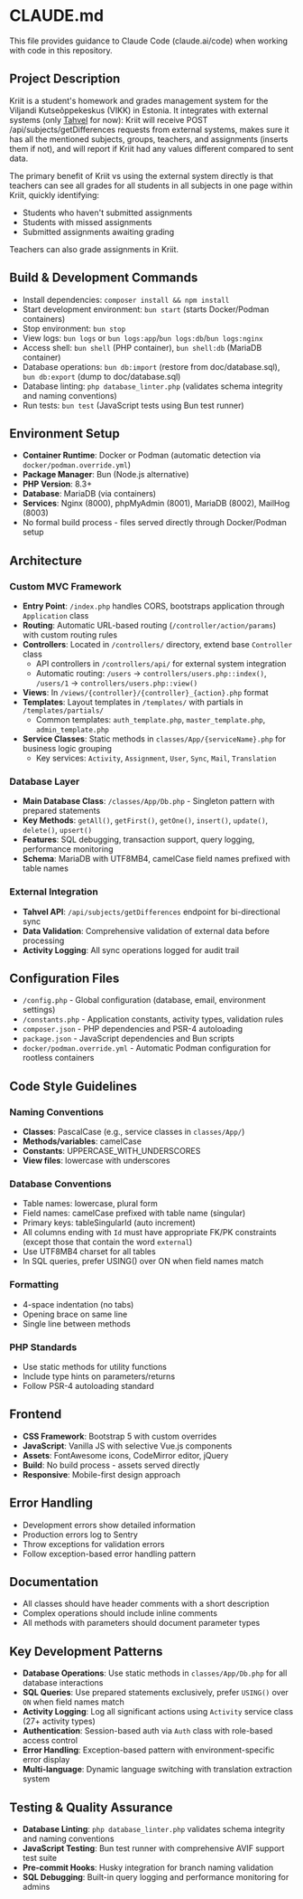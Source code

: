 # CLAUDE.md

This file provides guidance to Claude Code (claude.ai/code) when working with code in this repository.

## Project Description

Kriit is a student's homework and grades management system for the Viljandi Kutseõppekeskus (VIKK) in Estonia. It integrates with external systems (only [Tahvel](https://tahvel.edu.ee) for now): Kriit will receive POST /api/subjects/getDifferences requests from external systems, makes sure it has all the mentioned subjects, groups, teachers, and assignments (inserts them if not), and will report if Kriit had any values different compared to  sent data.

The primary benefit of Kriit vs using the external system directly is that teachers can see all grades for all students in all subjects in one page within Kriit, quickly identifying:
- Students who haven't submitted assignments
- Students with missed assignments
- Submitted assignments awaiting grading

Teachers can also grade assignments in Kriit.

## Build & Development Commands
- Install dependencies: `composer install && npm install`
- Start development environment: `bun start` (starts Docker/Podman containers)  
- Stop environment: `bun stop`
- View logs: `bun logs` or `bun logs:app`/`bun logs:db`/`bun logs:nginx`
- Access shell: `bun shell` (PHP container), `bun shell:db` (MariaDB container)
- Database operations: `bun db:import` (restore from doc/database.sql), `bun db:export` (dump to doc/database.sql)
- Database linting: `php database_linter.php` (validates schema integrity and naming conventions)
- Run tests: `bun test` (JavaScript tests using Bun test runner)

## Environment Setup
- **Container Runtime**: Docker or Podman (automatic detection via `docker/podman.override.yml`)
- **Package Manager**: Bun (Node.js alternative)
- **PHP Version**: 8.3+
- **Database**: MariaDB (via containers)
- **Services**: Nginx (8000), phpMyAdmin (8001), MariaDB (8002), MailHog (8003)
- No formal build process - files served directly through Docker/Podman setup

## Architecture

### Custom MVC Framework
- **Entry Point**: `/index.php` handles CORS, bootstraps application through `Application` class
- **Routing**: Automatic URL-based routing (`/controller/action/params`) with custom routing rules
- **Controllers**: Located in `/controllers/` directory, extend base `Controller` class
  - API controllers in `/controllers/api/` for external system integration
  - Automatic routing: `/users` → `controllers/users.php::index()`, `/users/1` → `controllers/users.php::view()`
- **Views**: In `/views/{controller}/{controller}_{action}.php` format
- **Templates**: Layout templates in `/templates/` with partials in `/templates/partials/`
  - Common templates: `auth_template.php`, `master_template.php`, `admin_template.php`
- **Service Classes**: Static methods in `classes/App/{serviceName}.php` for business logic grouping
  - Key services: `Activity`, `Assignment`, `User`, `Sync`, `Mail`, `Translation`

### Database Layer
- **Main Database Class**: `/classes/App/Db.php` - Singleton pattern with prepared statements
- **Key Methods**: `getAll()`, `getFirst()`, `getOne()`, `insert()`, `update()`, `delete()`, `upsert()`
- **Features**: SQL debugging, transaction support, query logging, performance monitoring
- **Schema**: MariaDB with UTF8MB4, camelCase field names prefixed with table names

### External Integration
- **Tahvel API**: `/api/subjects/getDifferences` endpoint for bi-directional sync
- **Data Validation**: Comprehensive validation of external data before processing
- **Activity Logging**: All sync operations logged for audit trail

## Configuration Files
- `/config.php` - Global configuration (database, email, environment settings)
- `/constants.php` - Application constants, activity types, validation rules
- `composer.json` - PHP dependencies and PSR-4 autoloading
- `package.json` - JavaScript dependencies and Bun scripts  
- `docker/podman.override.yml` - Automatic Podman configuration for rootless containers

## Code Style Guidelines

### Naming Conventions
- **Classes**: PascalCase (e.g., service classes in `classes/App/`)
- **Methods/variables**: camelCase
- **Constants**: UPPERCASE_WITH_UNDERSCORES
- **View files**: lowercase with underscores

### Database Conventions
- Table names: lowercase, plural form
- Field names: camelCase prefixed with table name (singular)
- Primary keys: tableSingularId (auto increment)
- All columns ending with `Id` must have appropriate FK/PK constraints (except those that contain the word `external`)
- Use UTF8MB4 charset for all tables
- In SQL queries, prefer USING() over ON when field names match

### Formatting
- 4-space indentation (no tabs)
- Opening brace on same line
- Single line between methods

### PHP Standards
- Use static methods for utility functions
- Include type hints on parameters/returns
- Follow PSR-4 autoloading standard

## Frontend
- **CSS Framework**: Bootstrap 5 with custom overrides
- **JavaScript**: Vanilla JS with selective Vue.js components
- **Assets**: FontAwesome icons, CodeMirror editor, jQuery
- **Build**: No build process - assets served directly
- **Responsive**: Mobile-first design approach

## Error Handling
- Development errors show detailed information
- Production errors log to Sentry
- Throw exceptions for validation errors
- Follow exception-based error handling pattern

## Documentation
- All classes should have header comments with a short description
- Complex operations should include inline comments
- All methods with parameters should document parameter types

## Key Development Patterns
- **Database Operations**: Use static methods in `classes/App/Db.php` for all database interactions
- **SQL Queries**: Use prepared statements exclusively, prefer `USING()` over `ON` when field names match
- **Activity Logging**: Log all significant actions using `Activity` service class (27+ activity types)
- **Authentication**: Session-based auth via `Auth` class with role-based access control
- **Error Handling**: Exception-based pattern with environment-specific error display
- **Multi-language**: Dynamic language switching with translation extraction system

## Testing & Quality Assurance
- **Database Linting**: `php database_linter.php` validates schema integrity and naming conventions
- **JavaScript Testing**: Bun test runner with comprehensive AVIF support test suite
- **Pre-commit Hooks**: Husky integration for branch naming validation
- **SQL Debugging**: Built-in query logging and performance monitoring for admins